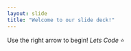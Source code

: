 ```yaml
---
layout: slide
title: "Welcome to our slide deck!"
---
```


Use the right arrow to begin!
*Lets Code* ⭐

